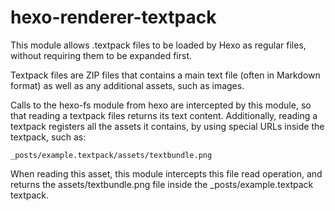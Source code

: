 # hexo-renderer-textpack

This module allows .textpack files to be loaded by Hexo as regular files, without requiring them to be expanded first.

Textpack files are ZIP files that contains a main text file (often in Markdown format) as well as any additional assets, such as images. 

Calls to the hexo-fs module from hexo are intercepted by this module, so that reading a textpack files returns its text content. Additionally, reading a textpack registers all the assets it contains, by using special URLs inside the textpack, such as:

	_posts/example.textpack/assets/textbundle.png

When reading this asset, this module intercepts this file read operation, and returns the assets/textbundle.png file inside the \_posts/example.textpack textpack.
